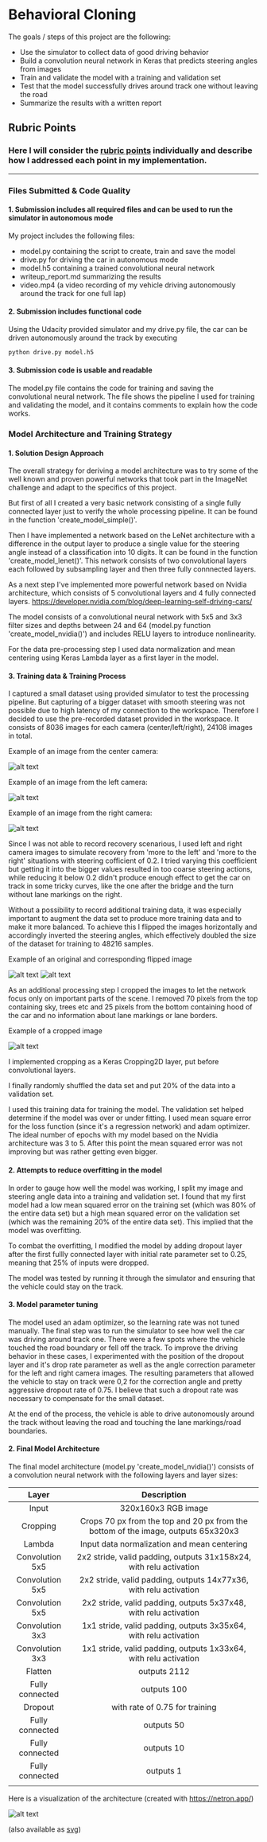 # **Behavioral Cloning** 


The goals / steps of this project are the following:
* Use the simulator to collect data of good driving behavior
* Build a convolution neural network in Keras that predicts steering angles from images
* Train and validate the model with a training and validation set
* Test that the model successfully drives around track one without leaving the road
* Summarize the results with a written report


[//]: # (Image References)

[image1]: ./images/model.h5.png "Model Visualization"
[image2]: ./images/source_image_center.jpg "Center camera image"
[image3]: ./images/source_image_left.jpg "Left camera image"
[image4]: ./images/source_image_right.jpg "Right camera image"
[image5]: ./images/source_image_original.jpg "Original image"
[image6]: ./images/source_image_flipped.jpg "Flipped image"
[image7]: ./images/source_image_cropped.jpg "Cropped image"

## Rubric Points
### Here I will consider the [rubric points](https://review.udacity.com/#!/rubrics/432/view) individually and describe how I addressed each point in my implementation.  

---
### Files Submitted & Code Quality

#### 1. Submission includes all required files and can be used to run the simulator in autonomous mode

My project includes the following files:
* model.py containing the script to create, train and save the model
* drive.py for driving the car in autonomous mode
* model.h5 containing a trained convolutional neural network 
* writeup_report.md summarizing the results
* video.mp4 (a video recording of my vehicle driving autonomously around the track for one full lap)

#### 2. Submission includes functional code
Using the Udacity provided simulator and my drive.py file, the car can be driven autonomously around the track by executing 
```sh
python drive.py model.h5
```

#### 3. Submission code is usable and readable

The model.py file contains the code for training and saving the convolutional neural network. The file shows the pipeline I used for training and validating the model, and it contains comments to explain how the code works.

### Model Architecture and Training Strategy

#### 1. Solution Design Approach

The overall strategy for deriving a model architecture was to try some of the well known and proven powerful networks that took part in the ImageNet challenge and adapt to the specifics of this project.

But first of all I created a very basic network consisting of a single fully connected layer just to verify the whole processing pipeline. It can be found in the function 'create_model_simple()'.

Then I have implemented a network based on the LeNet architecture with a difference in the  output layer to produce a single value for the steering angle instead of a classification into 10 digits. It can be found in the function 'create_model_lenet()'.
This network consists of two convolutional layers each followed by subsampling layer and then three fully connnected layers.

As a next step I've implemented more powerful network based on Nvidia architecture, which consists of 5 convolutional layers and 4 fully connected layers.
https://developer.nvidia.com/blog/deep-learning-self-driving-cars/

The model consists of a convolutional neural network with 5x5 and 3x3 filter sizes and depths between 24 and 64 (model.py function 'create_model_nvidia()') and includes RELU layers to introduce nonlinearity.

For the data pre-processing step I used data normalization and mean centering using Keras Lambda layer as a first layer in the model.

#### 3. Training data & Training Process

I captured a small dataset using provided simulator to test the processing pipeline. But capturing of a bigger dataset with smooth steering was not possible due to high latency of my connection to the workspace.
Therefore I decided to use the pre-recorded dataset provided in the workspace.
It consists of 8036 images for each camera (center/left/right), 24108 images in total.

Example of an image from the center camera:

![alt text][image2]

Example of an image from the left camera:

![alt text][image3]

Example of an image from the right camera:

![alt text][image4]

Since I was not able to record recovery scenarious, I used left and right camera images to simulate recovery from 'more to the left' and 'more to the right' situations with steering cofficient of 0.2. I tried varying this coefficient but getting it into the bigger values resulted in too coarse steering actions, while reducing it below 0.2 didn't produce enough effect to get the car on track in some tricky curves, like the one after the bridge and the turn without lane markings on the right.

Without a possibility to record additional training data, it was especially important to augment the data set to produce more training data and to make it more balanced. To achieve this I flipped the images horizontally and accordingly inverted the steering angles, which effectively doubled the size of the dataset for training to 48216 samples.

Example of an original and corresponding flipped image

![alt text][image5]
![alt text][image6]


As an additional processing step I cropped the images to let the network focus only on important parts of the scene. I removed 70 pixels from the top containing sky, trees etc and 25 pixels from the bottom containing hood of the car and no information about lane markings or lane borders.

Example of a cropped image

![alt text][image7]

I implemented cropping as a Keras Cropping2D layer, put before convolutional layers.

I finally randomly shuffled the data set and put 20% of the data into a validation set. 

I used this training data for training the model. The validation set helped determine if the model was over or under fitting.
I used mean square error for the loss function (since it's a regression network) and adam optimizer.
The ideal number of epochs with my model based on the Nvidia architecture was 3 to 5. After this point the mean squared error was not improving but was rather getting even bigger.

#### 2. Attempts to reduce overfitting in the model

In order to gauge how well the model was working, I split my image and steering angle data into a training and validation set. I found that my first model had a low mean squared error on the training set (which was 80% of the entire data set) but a high mean squared error on the validation set (which was the remaining 20% of the entire data set). This implied that the model was overfitting. 

To combat the overfitting, I modified the model by adding dropout layer after the first fullly connected layer with initial rate parameter set to 0.25, meaning that 25% of inputs were dropped.

The model was tested by running it through the simulator and ensuring that the vehicle could stay on the track.

#### 3. Model parameter tuning

The model used an adam optimizer, so the learning rate was not tuned manually.
The final step was to run the simulator to see how well the car was driving around track one. There were a few spots where the vehicle touched the road boundary or fell off the track. To improve the driving behavior in these cases, I experimented with the position of the dropout layer and it's drop rate parameter as well as the angle correction parameter for the left and right camera images. The resulting parameters that allowed the vehicle to stay on track were 0,2 for the correction angle and pretty aggressive dropout rate of 0.75. I believe that such a dropout rate was necessary to compensate for the small dataset.

At the end of the process, the vehicle is able to drive autonomously around the track without leaving the road and touching the lane markings/road boundaries.

#### 2. Final Model Architecture

The final model architecture (model.py 'create_model_nvidia()') consists of a convolution neural network with the following layers and layer sizes:

| Layer         		|     Description	        					| 
|:---------------------:|:---------------------------------------------:| 
| Input         		| 320x160x3 RGB image   							| 
| Cropping         		| Crops 70 px from the top and 20 px from the bottom of the image, outputs 65x320x3 | 
| Lambda         		| Input data normalization and mean centering | 
| Convolution 5x5     	| 2x2 stride, valid padding, outputs 31x158x24, with relu activation 	|
| Convolution 5x5     	| 2x2 stride, valid padding, outputs 14x77x36, with relu activation 	|
| Convolution 5x5     	| 2x2 stride, valid padding, outputs 5x37x48, with relu activation 	|
| Convolution 3x3	    | 1x1 stride, valid padding, outputs 3x35x64, with relu activation   |
| Convolution 3x3	    | 1x1 stride, valid padding, outputs 1x33x64, with relu activation   |
| Flatten	      	    | outputs 2112                				    |
| Fully connected		| outputs 100  									|
| Dropout				| with rate of 0.75 for training        |
| Fully connected		| outputs 50  									|
| Fully connected		| outputs 10  				        |
| Fully connected		| outputs 1  				        |
|						|												|

Here is a visualization of the architecture (created with https://netron.app/)

![alt text][image1]

(also available as [svg](images/model.h5.svg))